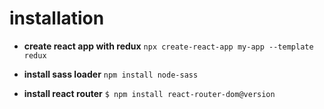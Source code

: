 # installation

- **create react app with redux**
  `npx create-react-app my-app --template redux`

- **install sass loader**
  `npm install node-sass`

- **install react router**
  `$ npm install react-router-dom@version`
